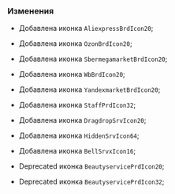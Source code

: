 ### Изменения

- Добавлена иконка `AliexpressBrdIcon20`;
- Добавлена иконка `OzonBrdIcon20`;
- Добавлена иконка `SbermegamarketBrdIcon20`;
- Добавлена иконка `WbBrdIcon20`;
- Добавлена иконка `YandexmarketBrdIcon20`;

- Добавлена иконка `StaffPrdIcon32`;

- Добавлена иконка `DragdropSrvIcon20`;
- Добавлена иконка `HiddenSrvIcon64`;
- Добавлена иконка `BellSrvxIcon16`;

- Deprecated иконка `BeautyservicePrdIcon20`;
- Deprecated иконка `BeautyservicePrdIcon32`;
